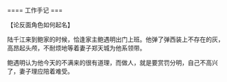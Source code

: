 


==== 工作手记  ===


【论反面角色如何起名】

陆千江来到鲍家的时候，恰逢家主鲍遇明出门上班。他弹了弹西装上不存在的灰，高昂起头颅，不耐烦地等着妻子郑天城为他系领带。

鲍遇明认为他今天的不满来的很有道理，而做人，就是要赏罚分明，自己不高兴了，妻子理应陪着难受。